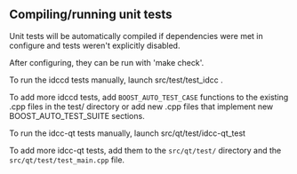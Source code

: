 Compiling/running unit tests
------------------------------------

Unit tests will be automatically compiled if dependencies were met in configure
and tests weren't explicitly disabled.

After configuring, they can be run with 'make check'.

To run the idccd tests manually, launch src/test/test_idcc .

To add more idccd tests, add `BOOST_AUTO_TEST_CASE` functions to the existing
.cpp files in the test/ directory or add new .cpp files that
implement new BOOST_AUTO_TEST_SUITE sections.

To run the idcc-qt tests manually, launch src/qt/test/idcc-qt_test

To add more idcc-qt tests, add them to the `src/qt/test/` directory and
the `src/qt/test/test_main.cpp` file.
